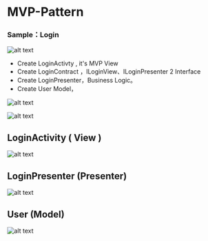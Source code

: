 # MVP-Pattern

### Sample：Login
![alt text](http://1.bp.blogspot.com/-TUOQoQYdUpo/WRVkjFRt8AI/AAAAAAAAJ1g/PvwTRg5P0Mwv1OTA-aD9qYn0ons90TwrwCK4B/s1600/Image.png)

- Create LoginActivty , it's MVP View
- Create LoginContract ，ILoginView、ILoginPresenter 2 Interface
- Create LoginPresenter，Business Logic。
- Create User Model，

![alt text](http://1.bp.blogspot.com/-RsMDMXNqqIE/WRVknn_HgnI/AAAAAAAAJ1o/6pRFUN602DknRnVC5YYD_QwdgoH0I5xoQCK4B/s1600/Image.png)

![alt text](http://1.bp.blogspot.com/-5w5Sk1hjJbw/WRVktgDLMzI/AAAAAAAAJ1w/rRj_UAmb0Pg5ikhKHdA_0aFxmN7-9t6qQCK4B/s1600/Image.png)

## LoginActivity ( View )
![alt text](http://1.bp.blogspot.com/-N0MizcTz13E/WRVky3G-RII/AAAAAAAAJ14/dpDhVycqqPAUy3s9ZM9aS6xG96JYZNCEwCK4B/s1600/Image.png)
## LoginPresenter (Presenter)
![alt text](http://3.bp.blogspot.com/-UlsEdkrMyJU/WRVk2rhx7AI/AAAAAAAAJ2A/9xdUhd1A1nocqcvLtptmFAcnYluiSjR8QCK4B/s1600/Image.png)
## User (Model)
![alt text](https://3.bp.blogspot.com/-tHPx37NtDqA/WRVlUqz7hdI/AAAAAAAAJ2E/mvV7QojEqwc9rOQ9iCfdOuJP9XkLTW0TACLcB/s1600/%25E6%2593%25B7%25E5%258F%25965.PNG)
